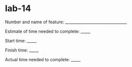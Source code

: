 # lab-14
Number and name of feature: ________________________________

Estimate of time needed to complete: _____

Start time: _____

Finish time: _____

Actual time needed to complete: _____